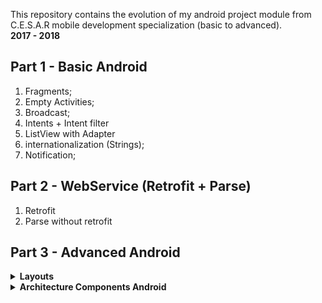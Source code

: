 This repository contains the evolution of my android project module from C.E.S.A.R mobile development specialization (basic to advanced). </br>
**2017 - 2018**


## Part 1 - Basic Android
1. Fragments; 
2. Empty Activities; 
3. Broadcast;
4. Intents + Intent filter
5. ListView with Adapter
6. internationalization (Strings);
7. Notification;

## Part 2 - WebService (Retrofit + Parse)
1. Retrofit
2. Parse without retrofit

## Part 3 - Advanced Android

<details>
<summary><b>Layouts</b></summary>

1. Constraint Layout

</details>

<details>
<summary><b>Architecture Components Android</b></summary>

1. [Live Data](https://developer.android.com/topic/libraries/architecture/livedata.html)
2. [View Model](https://developer.android.com/topic/libraries/architecture/viewmodel.html)
3. [Room](https://developer.android.com/topic/libraries/architecture/room.html)

</details>
